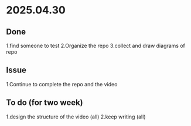 # 2025.04.30

## Done

1.find someone to test
2.Organize the repo
3.collect and draw diagrams of repo

## Issue

1.Continue to complete the repo and the video

## To do (for two week)

1.design the structure of the video (all)
2.keep writing (all)
